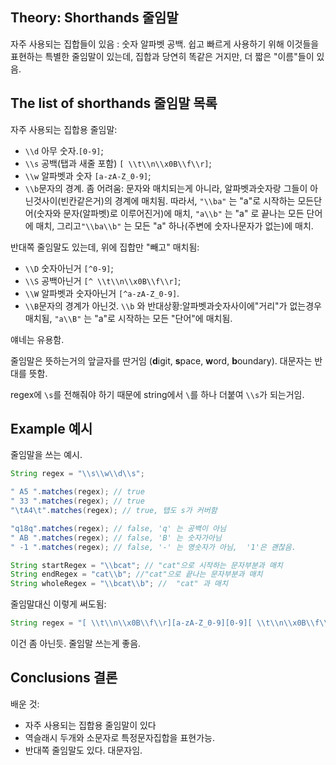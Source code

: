 ## Theory: Shorthands 줄임말

자주 사용되는 집합들이 있음 : 숫자 알파벳 공백. 쉽고 빠르게 사용하기 위해 이것들을 표현하는 특별한 줄임말이 있는데, 집합과 당연히 똑같은 거지만, 더 짧은 "이름"들이 있음.

## The list of shorthands 줄임말 목록

자주 사용되는 집합용 줄임말:

- `\\d` 아무 숫자.`[0-9]`;
- `\\s` 공백(탭과 새줄 포함) `[ \\t\\n\\x0B\\f\\r]`;
- `\\w` 알파벳과 숫자 `[a-zA-Z_0-9]`;
- `\\b`문자의 경계. 좀 어려움: 문자와 매치되는게 아니라, 알파벳과숫자랑 그들이 아닌것사이(빈칸같은거)의 경계에 매치됨. 따라서,  `"\\ba"`  는 "a"로 시작하는 모든단어(숫자와 문자(알파벳)로 이루어진거)에 매치, `"a\\b"` 는 "a" 로 끝나는 모든 단어 에 매치, 그리고`"\\ba\\b"` 는 모든 "a" 하나(주변에 숫자나문자가 없는)에 매치.

반대쪽 줄임말도 있는데, 위에 집합만 "빼고" 매치됨:

- `\\D` 숫자아닌거 `[^0-9]`;
- `\\S` 공백아닌거 `[^ \\t\\n\\x0B\\f\\r]`;
- `\\W` 알파벳과 숫자아닌거 `[^a-zA-Z_0-9]`.
- `\\B`문자의 경계가 아닌것.  `\\b` 와 반대상황:알파벳과숫자사이에"거리"가 없는경우 매치됨, `"a\\B"` 는 "a"로 시작하는 모든 "단어"에 매치됨.

얘네는 유용함.



줄임말은 뜻하는거의 앞글자를 딴거임 (**d**igit, **s**pace, **w**ord, **b**oundary). 대문자는 반대를 뜻함.

regex에 `\s`를 전해줘야 하기 때문에 string에서 `\`를 하나 더붙여 `\\s`가 되는거임.

## Example 예시

줄임말을 쓰는 예시.

```java
String regex = "\\s\\w\\d\\s";

" A5 ".matches(regex); // true
" 33 ".matches(regex); // true
"\tA4\t".matches(regex); // true, 탭도 s가 커버함

"q18q".matches(regex); // false, 'q' 는 공백이 아님
" AB ".matches(regex); // false, 'B' 는 숫자가아님
" -1 ".matches(regex); // false, '-' 는 영숫자가 아님,  '1'은 괜찮음. 

String startRegex = "\\bcat"; // "cat"으로 시작하는 문자부분과 매치
String endRegex = "cat\\b"; //"cat"으로 끝나는 문자부분과 매치
String wholeRegex = "\\bcat\\b"; //  "cat" 과 매치
```

줄임말대신 이렇게 써도됨:

```java
String regex = "[ \\t\\n\\x0B\\f\\r][a-zA-Z_0-9][0-9][ \\t\\n\\x0B\\f\\r]";
```

이건 좀 아닌듯. 줄임말 쓰는게 좋음.

## Conclusions 결론

배운 것:

- 자주 사용되는 집합용 줄임말이 있다
- 역슬래시 두개와 소문자로 특정문자집합을 표현가능.
- 반대쪽 줄임말도 있다. 대문자임.